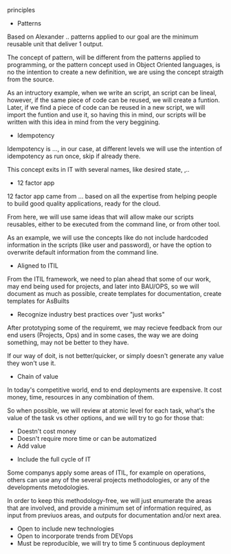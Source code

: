 principles

- Patterns

Based on Alexander .. patterns applied to our goal are the minimum reusable unit that deliver 1 output.

The concept of pattern, will be different from the patterns applied to programming, or the pattern concept used in Object Oriented languages, is no the intention to create a new definition, we are using the concept straigth from the source.

As an intructory example, when we write an script, an script can be lineal, however, if the same piece of code can be reused, we will create a funtion. Later, if we find a piece of code can be reused in a new script, we will import the funtion and use it, so having this in mind, our scripts will be written with this idea in mind from the very beggining.

- Idempotency

Idempotency is ..., in our case, at different levels we will use the intention of idempotency as run once, skip if already there.

This concept exits in IT with several names, like desired state, ,..

- 12 factor app

12 factor app came from ... based on all the expertise from helping people to build good quality applications, ready for the cloud.

From here, we will use same ideas that will allow make our scripts reusables, either to be executed from the command line, or from other tool.

As an example, we will use the concepts like do not include hardcoded information in the scripts (like user and password), or have the option to overwrite default information from the command line.

- Aligned to ITIL

From the ITIL framework, we need to plan ahead that some of our work, may end being used for projects, and later into BAU/OPS, so we will document as much as possible, create templates for documentation, create templates for AsBuilts

- Recognize industry best practices over "just works"

After prototyping some of the requiremt, we may recieve feedback from our end users (Projects, Ops) and in some cases, the way we are doing something, may not be better to they have.

If our way of doit, is not better/quicker, or simply doesn't generate any value they won't use it.

- Chain of value

In today's competitive world, end to end deployments are expensive.
It cost money, time, resources in any combination of them.

So when possible, we will review at atomic level for each task, what's the value of the task vs other options, and we will try to go for those that:

* Doestn't cost money
* Doesn't require more time or can be automatized
* Add value

- Include the full cycle of IT

Some companys apply some areas of ITIL, for example on operations, others can use any of the several projects methodologies, or any of the developments metodologies.

In order to keep this methodology-free, we will just enumerate the areas that are involved, and provide a minimum set of information required, as input from previuos areas, and outputs for documentation and/or next area.

- Open to include new technologies
- Open to incorporate trends from DEVops
- Must be reproducible, we will try to time 5 continuous deployment


  

